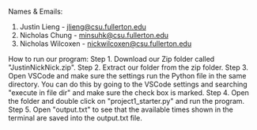 Names & Emails:
1. Justin Lieng - jlieng@csu.fullerton.edu
2. Nicholas Chung - minsuhk@csu.fullerton.edu
3. Nicholas Wilcoxen - nickwilcoxen@csu.fullerton.edu 

How to run our program:
Step 1. Download our Zip folder called "JustinNickNick.zip".
Step 2. Extract our folder from the zip folder.
Step 3. Open VSCode and make sure the settings run the Python file in the same directory. You can do this by going to the VSCode settings and searching "execute in file dir" and make sure the check box is marked.
Step 4. Open the folder and double click on "project1_starter.py" and run the program.
Step 5. Open "output.txt" to see that the available times shown in the terminal are saved into the output.txt file.
